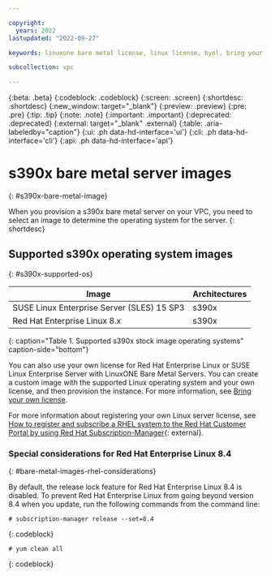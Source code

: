 ```yaml
---

copyright:
  years: 2022
lastupdated: "2022-09-27"

keywords: linuxone bare metal license, linux license, byol, bring your own license

subcollection: vpc

---
```


{:beta: .beta}
{:codeblock: .codeblock}
{:screen: .screen}
{:shortdesc: .shortdesc}
{:new_window: target="_blank"}
{:preview: .preview}
{:pre: .pre}
{:tip: .tip}
{:note: .note}
{:important: .important}
{:deprecated: .deprecated}
{:external: target="_blank" .external}
{:table: .aria-labeledby="caption"}
{:ui: .ph data-hd-interface='ui'}
{:cli: .ph data-hd-interface='cli'}
{:api: .ph data-hd-interface='api'}

# s390x bare metal server images
{: #s390x-bare-metal-image}

When you provision a s390x bare metal server on your VPC, you need to select an image to determine the operating system for the server.
{: shortdesc}


## Supported s390x operating system images
{: #s390x-supported-os}

| Image | Architectures |
|---------|---------|
|  SUSE Linux Enterprise Server (SLES) 15 SP3 | s390x |
|  Red Hat Enterprise Linux 8.x | s390x |
{: caption="Table 1. Supported s390x stock image operating systems" caption-side="bottom"}

You can also use your own license for Red Hat Enterprise Linux or SUSE Linux Enterprise Server with LinuxONE Bare Metal Servers. You can create a custom image with the supported Linux operating system and your own license, and then provision the instance. For more information, see [Bring your own license](/docs/vpc?topic=vpc-byol-vpc-about).

For more information about registering your own Linux server license, see [How to register and subscribe a RHEL system to the Red Hat Customer Portal by using Red Hat Subscription-Manager](https://documentation.suse.com/sles/15-SP1/html/SLES-all/cha-register-sle.html#sec-register-sle-system-suseconnect){: external}.

### Special considerations for Red Hat Enterprise Linux 8.4
{: #bare-metal-images-rhel-considerations}

By default, the release lock feature for Red Hat Enterprise Linux 8.4 is disabled. To prevent Red Hat Enterprise Linux from going beyond version 8.4 when you update, run the following commands from the command line:

   ```text
   # subscription-manager release --set=8.4
   ```
   {: codeblock}

   ```text
   # yum clean all
   ```
   {: codeblock}
